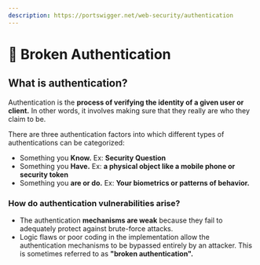 ```yaml
---
description: https://portswigger.net/web-security/authentication
---
```


# 🧃 Broken Authentication

## What is authentication?

Authentication is the **process of verifying the identity of a given user or client.** In other words, it involves making sure that they really are who they claim to be.

There are three authentication factors into which different types of authentications can be categorized:

* Something you **Know.** Ex: **Security Question**
* Something you **Have.** Ex: **a physical object like a mobile phone or security token**
* Something you **are or do.** Ex: **Your biometrics or patterns of behavior.**

### How do authentication vulnerabilities arise? <a href="#how-do-authentication-vulnerabilities-arise" id="how-do-authentication-vulnerabilities-arise"></a>

* The authentication **mechanisms are weak** because they fail to adequately protect against brute-force attacks.
* Logic flaws or poor coding in the implementation allow the authentication mechanisms to be bypassed entirely by an attacker. This is sometimes referred to as **"broken authentication".**
